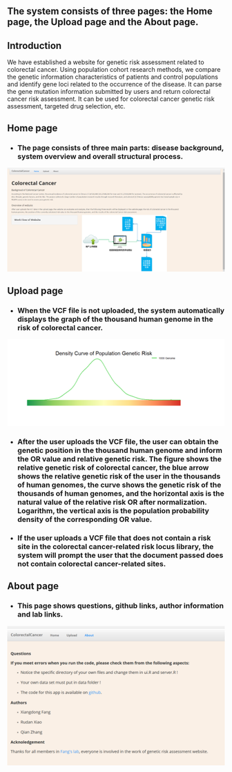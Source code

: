 ## **The system consists of three pages: the Home page, the Upload page and the About page.**
## **Introduction**
We have established a website for genetic risk assessment related to colorectal cancer. Using population cohort research methods, we compare the genetic information characteristics of patients and control populations and identify gene loci related to the occurrence of the disease. It can parse the gene mutation information submitted by users and return colorectal cancer risk assessment. It can be used for colorectal cancer genetic risk assessment, targeted drug selection, etc.
## **Home page**
- ### The page consists of three main parts: disease background, system overview and overall structural process. 
![overview](https://github.com/medxiaorudan/ColorectalCancer/blob/master/image/overview.png)
## **Upload page**
- ### When the VCF file is not uploaded, the system automatically displays the graph of the thousand human genome in the risk of colorectal cancer.
![upload1](https://github.com/medxiaorudan/ColorectalCancer/blob/master/image/upload1.png)
- ### After the user uploads the VCF file, the user can obtain the genetic position in the thousand human genome and inform the OR value and relative genetic risk. The figure shows the relative genetic risk of colorectal cancer, the blue arrow shows the relative genetic risk of the user in the thousands of human genomes, the curve shows the genetic risk of the thousands of human genomes, and the horizontal axis is the natural value of the relative risk OR after normalization. Logarithm, the vertical axis is the population probability density of the corresponding OR value.
- ### If the user uploads a VCF file that does not contain a risk site in the colorectal cancer-related risk locus library, the system will prompt the user that the document passed does not contain colorectal cancer-related sites.
## **About page**
- ### This page shows questions, github links, author information and lab links.
![upload7](https://github.com/medxiaorudan/ColorectalCancer/blob/master/image/upload7.png)
